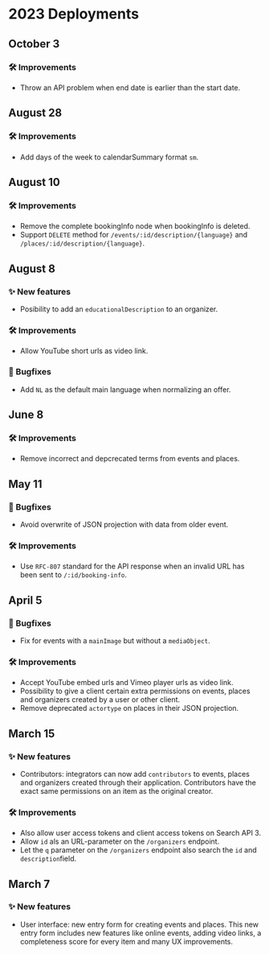 # 2023 Deployments

## October 3

### 🛠 Improvements

- Throw an API problem when end date is earlier than the start date.

## August 28

### 🛠 Improvements

- Add days of the week to calendarSummary format `sm`.

## August 10

### 🛠 Improvements

- Remove the complete bookingInfo node when bookingInfo is deleted.
- Support `DELETE` method for `/events/:id/description/{language}` and `/places/:id/description/{language}`.

## August 8

### ✨ New features

- Posibility to add an `educationalDescription` to an organizer.

### 🛠 Improvements

- Allow YouTube short urls as video link.

### 🐛 Bugfixes

- Add `NL` as the default main language when normalizing an offer.

## June 8

### 🛠 Improvements

- Remove incorrect and depcrecated terms from events and places.

## May 11

### 🐛 Bugfixes

* Avoid overwrite of JSON projection with data from older event.

### 🛠 Improvements

* Use `RFC-807` standard for the API response when an invalid URL has been sent to `/:id/booking-info`.

## April 5

### 🐛 Bugfixes

* Fix for events with a `mainImage` but without a `mediaObject`.

### 🛠 Improvements

* Accept YouTube embed urls and Vimeo player urls as video link.
* Possibility to give a client certain extra permissions on events, places and organizers created by a user or other client.
* Remove deprecated `actortype` on places in their JSON projection.

## March 15

### ✨ New features

* Contributors: integrators can now add `contributors` to events, places and organizers created through their application. Contributors have the exact same permissions on an item as the original creator.

### 🛠 Improvements

* Also allow user access tokens and client access tokens on Search API 3.
* Allow `id` als an URL-parameter on the `/organizers` endpoint.
* Let the `q` parameter on the `/organizers` endpoint also search the `id` and `description`field.

## March 7

### ✨ New features

* User interface: new entry form for creating events and places. This new entry form includes new features like online events, adding video links, a completeness score for every item and many UX improvements.
